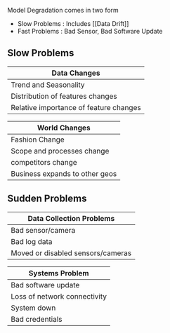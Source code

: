 Model Degradation comes in two form
- Slow Problems : Includes [[Data Drift]]
- Fast Problems : Bad Sensor, Bad Software Update

## Slow Problems

Data Changes |
---|
Trend and Seasonality|
Distribution of features changes | 
Relative importance of feature changes |

World Changes |
---|
Fashion Change |
Scope and processes change|
competitors change|
Business expands to other geos|

## Sudden Problems

Data Collection Problems|
---|
Bad sensor/camera|
Bad log data|
Moved or disabled sensors/cameras|

Systems Problem|
---|
Bad software update|
Loss of network connectivity|
System down|
Bad credentials|